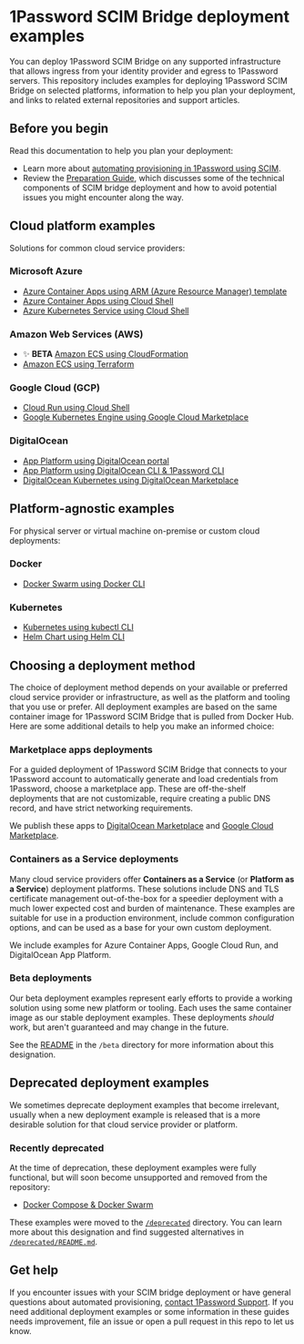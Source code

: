 # 1Password SCIM Bridge deployment examples

You can deploy 1Password SCIM Bridge on any supported infrastructure that allows ingress from your identity provider and egress to 1Password servers. This repository includes examples for deploying 1Password SCIM Bridge on selected platforms, information to help you plan your deployment, and links to related external repositories and support articles.

## Before you begin

Read this documentation to help you plan your deployment:

- Learn more about [automating provisioning in 1Password using SCIM](https://support.1password.com/scim/).
- Review the [Preparation Guide](/PREPARATION.md), which discusses some of the technical components of SCIM bridge deployment and how to avoid potential issues you might encounter along the way.

## Cloud platform examples

Solutions for common cloud service providers:

### Microsoft Azure

- [Azure Container Apps using ARM (Azure Resource Manager) template](https://support.1password.com/scim-deploy-azure/)
- [Azure Container Apps using Cloud Shell](https://support.1password.com/cs/scim-deploy-azure-container-apps/)
- [Azure Kubernetes Service using Cloud Shell](https://support.1password.com/cs/scim-deploy-azure-kubernetes/)


### Amazon Web Services (AWS)
- ✨ **BETA** [Amazon ECS using CloudFormation](/beta/aws-ecsfargate-cfn)
- [Amazon ECS using Terraform](/aws-ecsfargate-terraform)

### Google Cloud (GCP)

- [Cloud Run using Cloud Shell](/beta/google-cloud-run)
- [Google Kubernetes Engine using Google Cloud Marketplace](https://support.1password.com/scim-deploy-gcp/)

### DigitalOcean

- [App Platform using DigitalOcean portal](https://support.1password.com/cs/scim-deploy-digitalocean-ap/)
- [App Platform using DigitalOcean CLI & 1Password CLI](/do-app-platform-op-cli)
- [DigitalOcean Kubernetes using DigitalOcean Marketplace](https://support.1password.com/scim-deploy-digitalocean/)

## Platform-agnostic examples

For physical server or virtual machine on-premise or custom cloud deployments:

### Docker

- [Docker Swarm using Docker CLI](/docker)

### Kubernetes

- [Kubernetes using kubectl CLI](/kubernetes)
- [Helm Chart using Helm CLI](https://github.com/1Password/op-scim-helm/tree/main/charts/op-scim-bridge#installation)

## Choosing a deployment method

The choice of deployment method depends on your available or preferred cloud service provider or infrastructure, as well as the platform and tooling that you use or prefer. All deployment examples are based on the same container image for 1Password SCIM Bridge that is pulled from Docker Hub.
Here are some additional details to help you make an informed choice:

### Marketplace apps deployments

For a guided deployment of 1Password SCIM Bridge that connects to your 1Password account to automatically generate and load credentials from 1Password, choose a marketplace app. These are off-the-shelf deployments that are not customizable, require creating a public DNS record, and have strict networking requirements.

We publish these apps to [DigitalOcean Marketplace](https://marketplace.digitalocean.com/apps/1password-scim-bridge) and [Google Cloud Marketplace](https://console.cloud.google.com/marketplace/product/agilebits-public/op-scim-bridge).

### Containers as a Service deployments

Many cloud service providers offer **Containers as a Service** (or **Platform as a Service**) deployment platforms. These solutions include DNS and TLS certificate management out-of-the-box for a speedier deployment with a much lower expected cost and burden of maintenance. These examples are suitable for use in a production environment, include common configuration options, and can be used as a base for your own custom deployment.

We include examples for Azure Container Apps, Google Cloud Run, and DigitalOcean App Platform.

### Beta deployments

Our beta deployment examples represent early efforts to provide a working solution using some new platform or tooling. Each uses the same container image as our stable deployment examples. These deployments _should_ work, but aren't guaranteed and may change in the future.

See the [README](/beta/README.md) in the `/beta` directory for more information about this designation.

## Deprecated deployment examples


We sometimes deprecate deployment examples that become irrelevant, usually when a new deployment example is released that is a more desirable solution for that cloud service provider or platform.

### Recently deprecated

At the time of deprecation, these deployment examples were fully functional, but will soon become unsupported and removed from the repository:

- [Docker Compose & Docker Swarm](https://github.com/1Password/scim-examples/blob/main/deprecated/docker)

These examples were moved to the [`/deprecated`](/deprecated) directory. You can learn more about this designation and find suggested alternatives in [`/deprecated/README.md`](/deprecated/README.md).

## Get help

If you encounter issues with your SCIM bridge deployment or have general questions about automated provisioning, [contact 1Password Support](https://support.1password.com/contact/). If you need additional deployment examples or some information in these guides needs improvement, file an issue or open a pull request in this repo to let us know.
